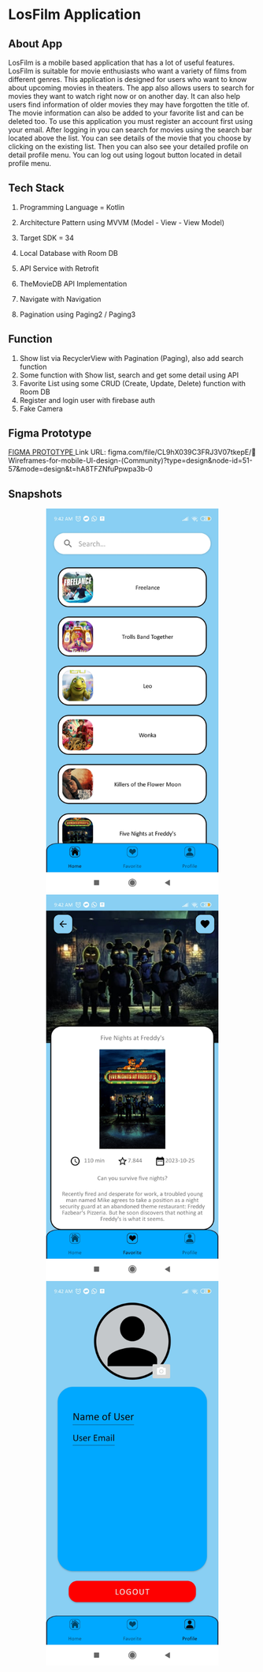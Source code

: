 # LosFilm Application

## About App

LosFilm is a mobile based application that has a lot of useful features. LosFilm is suitable for movie enthusiasts who want a variety of films from different genres. This application is designed for users who want to know about upcoming movies in theaters. The app also allows users to search for movies they want to watch right now or on another day. It can also help users find information of older movies they may have forgotten the title of. The movie information can also be added to your favorite list and can be deleted too. To use this application you must register an account first using your email. After logging in you can search for movies using the search bar located above the list. You can see details of the movie that you choose by clicking on the existing list. Then you can also see your detailed profile on detail profile menu. You can log out using logout button located in detail profile menu.

## Tech Stack

1. Programming Language = Kotlin

2. Architecture Pattern using MVVM (Model - View - View Model)

3. Target SDK = 34

4. Local Database with Room DB

5. API Service with Retrofit

6. TheMovieDB API Implementation

7. Navigate with Navigation

8. Pagination using Paging2 / Paging3

## Function

1. Show list via RecyclerView with Pagination (Paging), also add search function
2. Some function with Show list, search and get some detail using API
3. Favorite List using some CRUD (Create, Update, Delete) function with Room DB
4. Register and login user with firebase auth
5. Fake Camera

## Figma Prototype

<a href="figma.com/file/CL9hX039C3FRJ3V07tkepE/📲Wireframes-for-mobile-UI-design-(Community)?type=design&node-id=51-57&mode=design&t=hA8TFZNfuPpwpa3b-0
">
  FIGMA PROTOTYPE
</a>
Link URL: figma.com/file/CL9hX039C3FRJ3V07tkepE/📲Wireframes-for-mobile-UI-design-(Community)?type=design&node-id=51-57&mode=design&t=hA8TFZNfuPpwpa3b-0

## Snapshots
<p align="center">
  <img src="https://github.com/parhannn/Project-LosFilm/blob/master/Snapshots/src1.jpg" 
    width="350" 
    title="hover text">
  <img src="https://github.com/parhannn/Project-LosFilm/blob/master/Snapshots/src2.jpg" 
    width="350" 
    title="hover text">
  <img src="https://github.com/parhannn/Project-LosFilm/blob/master/Snapshots/src3.jpg" 
    width="350" 
    title="hover text">
</p>
